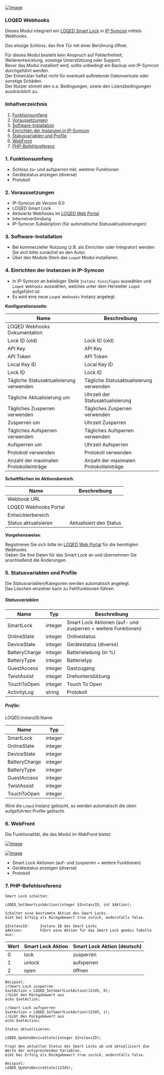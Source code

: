 [![Image](../../../imgs/LOQED_logo_20.png)](https://loqed.com)

### LOQED Webhooks

Dieses Modul integriert ein [LOQED Smart Lock](https://loqed.com) in [IP-Symcon](https://www.symcon.de) mittels Webhooks.  

Das einzige Schloss, das Ihre Tür mit einer Berührung öffnet.

Für dieses Modul besteht kein Anspruch auf Fehlerfreiheit, Weiterentwicklung, sonstige Unterstützung oder Support.  
Bevor das Modul installiert wird, sollte unbedingt ein Backup von IP-Symcon durchgeführt werden.  
Der Entwickler haftet nicht für eventuell auftretende Datenverluste oder sonstige Schäden.  
Der Nutzer stimmt den o.a. Bedingungen, sowie den Lizenzbedingungen ausdrücklich zu.  

### Inhaltverzeichnis

1. [Funktionsumfang](#1-funktionsumfang)
2. [Voraussetzungen](#2-voraussetzungen)
3. [Software-Installation](#3-software-installation)
4. [Einrichten der Instanzen in IP-Symcon](#4-einrichten-der-instanzen-in-ip-symcon)
5. [Statusvariablen und Profile](#5-statusvariablen-und-profile)
6. [WebFront](#6-webfront)
7. [PHP-Befehlsreferenz](#7-php-befehlsreferenz)

### 1. Funktionsumfang

* Schloss zu- und aufsperren inkl. weiterer Funktionen
* Gerätestatus anzeigen (diverse)
* Protokoll

### 2. Voraussetzungen

- IP-Symcon ab Version 6.0
- LOQED Smart Lock
- Aktivierte Webhooks im [LOQED Web Portal](https://de.loqed.com/pages/support#reamaze#0#/kb/integration/webhooks-de)
- Internetverbindung
- IP-Symcon Subskription (für automatische Statusaktualisierungen)

### 3. Software-Installation

* Bei kommerzieller Nutzung (z.B. als Einrichter oder Integrator) wenden Sie sich bitte zunächst an den Autor.
* Über den Module Store das `Loqed`-Modul installieren.

### 4. Einrichten der Instanzen in IP-Symcon

- In IP-Symcon an beliebiger Stelle `Instanz hinzufügen` auswählen und `Loqed Webhooks` auswählen, welches unter dem Hersteller `Loqed` aufgeführt ist.
- Es wird eine neue `Loqed Webhooks` Instanz angelegt.

__Konfigurationsseite__:

| Name                                    | Beschreibung                            |
|-----------------------------------------|-----------------------------------------|
| LOQED Webhooks Dokumentation            |                                         |
| Lock ID (old)                           | Lock ID (old)                           |
| API Key                                 | API Key                                 |
| API Token                               | API Token                               |
| Local Key ID                            | Local Key ID                            |
| Lock ID                                 | Lock ID                                 |
| Tägliche Statusaktualisierung verwenden | Tägliche Statusaktualisierung verwenden |
| Tägliche Aktualisierung um              | Uhrzeit der Statusaktualisierung        |
| Tägliches Zusperren verwenden           | Tägliches Zusperren verwenden           |
| Zusperren um                            | Uhrzeit Zusperren                       |
| Tägliches Aufsperren verwenden          | Tägliches Aufsperren verwenden          |
| Aufsperren um                           | Uhrzeit Aufsperren                      |
| Protokoll verwenden                     | Protokoll verwenden                     |
| Anzahl der maximalen Protokolleinträge  | Anzahl der maximalen Protokolleinträge  |

__Schaltflächen im Aktionsbereich__:

| Name                  | Beschreibung            |
|-----------------------|-------------------------|
| Webhook URL           |                         |
| LOQED Webhooks Portal |                         |
| Entwicklerbereich     |                         |
| Status aktualisieren  | Aktualisiert den Status |

__Vorgehensweise__:  

Registrieren Sie sich bitte im [LOQED Web Portal](https://de.loqed.com/pages/support#reamaze#0#/kb/integration/webhooks-de) für die benötigten Webhooks.  
Geben Sie Ihre Daten für das Smart Lock an und übernehmen Sie anschließend die Änderungen.

### 5. Statusvariablen und Profile

Die Statusvariablen/Kategorien werden automatisch angelegt.  
Das Löschen einzelner kann zu Fehlfunktionen führen.

##### Statusvariablen

| Name          | Typ     | Beschreibung                                                  |
|---------------|---------|---------------------------------------------------------------|
| SmartLock     | integer | Smart Lock Aktionen (auf- und zusperren + weitere Funktionen) |
| OnlineState   | integer | Onlinestatus                                                  |
| DeviceState   | integer | Gerätestatus (diverse)                                        |
| BatteryCharge | integer | Batterieladung (in %)                                         |
| BatteryType   | integer | Batterietyp                                                   |
| GuestAccess   | integer | Gastzugang                                                    |
| TwistAssist   | integer | Drehunterstützung                                             |
| TouchToOpen   | integer | Touch To Open                                                 |
| ActivityLog   | string  | Protokoll                                                     |

##### Profile:

LOQED.InstanzID.Name

| Name          | Typ     |
|---------------|---------|
| SmartLock     | integer |
| OnlineState   | integer |
| DeviceState   | integer |
| BatteryCharge | integer |
| BatteryType   | integer |
| GuestAccess   | integer |
| TwistAssist   | integer |
| TouchToOpen   | integer |

Wird die `Loqed` Instanz gelöscht, so werden automatisch die oben aufgeführten Profile gelöscht.

### 6. WebFront

Die Funktionalität, die das Modul im WebFront bietet:  

[![Image](../../../imgs/webfront_de.png)]()  

[![Image](../../../imgs/webfront_mobile_de.png)]()

* Smart Lock Aktionen (auf- und zusperren + weitere Funktionen)
* Gerätestatus anzeigen (diverse)
* Protokoll
 
### 7. PHP-Befehlsreferenz

```text
Smart Lock schalten:  

LOQED_SetSmartLockAction(integer $InstanzID, int $Aktion);

Schaltet eine bestimmte Aktion des Smart Locks.  
Gibt bei Erfolg als Rückgabewert true zurück, andernfalls false.  

$InstanzID:     Instanz ID des Smart Locks
$Aktion:        Führt eine Aktion für das Smart Lock gemäss Tabelle aus:  
```

| Wert | Smart Lock Aktion | Smart Lock Aktion (deutsch) |
|------|-------------------|-----------------------------|
| 0    | lock              | zusperren                   |
| 1    | unlock            | aufsperren                  |
| 2    | open              | öffnen                      |

```text
Beispiel:  
//Smart Lock zusperren
$setAction = LOQED_SetSmartLockAction(12345, 0); 
//Gibt den Rückgabewert aus
echo $setAction;      

//Smart Lock aufsperren
$setAction = LOQED_SetSmartLockAction(12345, 1);
//Gibt den Rückgabewert aus
echo $setAction;      
```

```text
Status aktualisieren:  

LOQED_UpdateDeviceState(integer $InstanzID);  

Fragt den aktuellen Status des Smart Locks ab und aktualisiert die Werte der entsprechenden Variablen.  
Gibt bei Erfolg als Rückgabewert true zurück, andernfalls false. 

Beispiel:  
LOQED_UpdateDeviceState(12345);  
```  